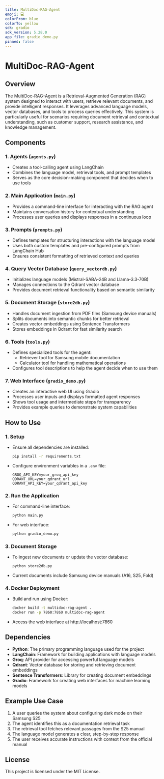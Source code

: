 ```yaml
---
title: MultiDoc-RAG-Agent
emoji: 💻
colorFrom: blue
colorTo: yellow
sdk: gradio
sdk_version: 5.28.0
app_file: gradio_demo.py
pinned: false
---
```

# MultiDoc-RAG-Agent

## Overview
The MultiDoc-RAG-Agent is a Retrieval-Augmented Generation (RAG) system designed to interact with users, retrieve relevant documents, and provide intelligent responses. It leverages advanced language models, vector databases, and tools to process queries effectively. This system is particularly useful for scenarios requiring document retrieval and contextual understanding, such as customer support, research assistance, and knowledge management.

## Components

### 1. Agents (`agents.py`)
- Creates a tool-calling agent using LangChain
- Combines the language model, retrieval tools, and prompt templates
- Serves as the core decision-making component that decides when to use tools

### 2. Main Application (`main.py`)
- Provides a command-line interface for interacting with the RAG agent
- Maintains conversation history for contextual understanding
- Processes user queries and displays responses in a continuous loop

### 3. Prompts (`prompts.py`)
- Defines templates for structuring interactions with the language model
- Uses both custom templates and pre-configured prompts from LangChain Hub
- Ensures consistent formatting of retrieved context and queries

### 4. Query Vector Database (`query_vectordb.py`)
- Initializes language models (Mistral-SABA-24B and Llama-3.3-70B)
- Manages connections to the Qdrant vector database
- Provides document retrieval functionality based on semantic similarity

### 5. Document Storage (`store2db.py`)
- Handles document ingestion from PDF files (Samsung device manuals)
- Splits documents into semantic chunks for better retrieval
- Creates vector embeddings using Sentence Transformers
- Stores embeddings in Qdrant for fast similarity search

### 6. Tools (`tools.py`)
- Defines specialized tools for the agent:
  - Retriever tool for Samsung mobile documentation
  - Calculator tool for handling mathematical operations
- Configures tool descriptions to help the agent decide when to use them

### 7. Web Interface (`gradio_demo.py`)
- Creates an interactive web UI using Gradio
- Processes user inputs and displays formatted agent responses
- Shows tool usage and intermediate steps for transparency
- Provides example queries to demonstrate system capabilities

## How to Use

### 1. Setup
- Ensure all dependencies are installed:
  ```bash
  pip install -r requirements.txt
  ```
- Configure environment variables in a `.env` file:
  ```
  GROQ_API_KEY=your_groq_api_key
  QDRANT_URL=your_qdrant_url
  QDRANT_API_KEY=your_qdrant_api_key
  ```

### 2. Run the Application
- For command-line interface:
  ```bash
  python main.py
  ```
- For web interface:
  ```bash
  python gradio_demo.py
  ```

### 3. Document Storage
- To ingest new documents or update the vector database:
  ```bash
  python store2db.py
  ```
- Current documents include Samsung device manuals (A16, S25, Fold)

### 4. Docker Deployment
- Build and run using Docker:
  ```bash
  docker build -t multidoc-rag-agent .
  docker run -p 7860:7860 multidoc-rag-agent
  ```
- Access the web interface at http://localhost:7860

## Dependencies
- **Python**: The primary programming language used for the project
- **LangChain**: Framework for building applications with language models
- **Groq**: API provider for accessing powerful language models
- **Qdrant**: Vector database for storing and retrieving document embeddings
- **Sentence Transformers**: Library for creating document embeddings
- **Gradio**: Framework for creating web interfaces for machine learning models

## Example Use Case
1. A user queries the system about configuring dark mode on their Samsung S25
2. The agent identifies this as a documentation retrieval task
3. The retrieval tool fetches relevant passages from the S25 manual
4. The language model generates a clear, step-by-step response
5. The user receives accurate instructions with context from the official manual

## License
This project is licensed under the MIT License.

